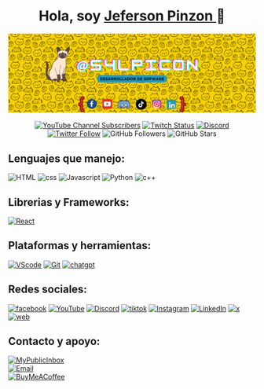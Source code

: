 <div align="center">
<h1 align="center">Hola, soy <a href="https://s4lpicon.dev">Jeferson Pinzon </a> 👋</h1>
<img src="https://raw.githubusercontent.com/S4LPICON/S4LPICON/master/s4lpicon_github_profile.png">

[![YouTube Channel Subscribers](https://img.shields.io/youtube/channel/subscribers/UCKpGqA0vn_un_0v1lh4hGag?style=social)](https://youtube.com/@S4LPICON?si=MQD4HUHyBVdxJfwa1)
[![Twitch Status](https://img.shields.io/twitch/status/s4lpicon?style=social)](https://twitch.com/s4lpicon1)
[![Discord](https://img.shields.io/discord/1141185365751898164?style=social&label=Discord&logo=discord)](https://discord.com/users/s4lpicon)
[![Twitter Follow](https://img.shields.io/twitter/follow/s4lpicon?style=social)](https://twitter.com/s4lpicon1)
![GitHub Followers](https://img.shields.io/github/followers/S4LPICON?style=social)
![GitHub Stars](https://img.shields.io/github/stars/S4LPICON?style=social)
</div>
<div aling="center">

## Lenguajes que manejo:
![HTML](https://img.shields.io/badge/HTML5-E34F26?style=for-the-badge&logo=html5&logoColor=white&labelColor=101010)
![css](https://img.shields.io/badge/CSS-1572B6?style=for-the-badge&logo=css3&logoColor=white&labelColor=101010)
![Javascript](https://img.shields.io/badge/Java_Script-F7DF1E?style=for-the-badge&logo=javascript&logoColor=white&labelColor=101010)
![Python](https://img.shields.io/badge/PYTHON-3776AB?style=for-the-badge&logo=python&logoColor=white&labelColor=101010)
![c++](https://img.shields.io/badge/C++-00599C?style=for-the-badge&logo=cplusplus&logoColor=white&labelColor=101010)</br>

## Librerias y Frameworks:

[![React](https://img.shields.io/badge/react-61DAFB?style=for-the-badge&logo=react&logoColor=white&labelColor=101010)](https://react.dev/)

## Plataformas y herramientas:

[![VScode](https://img.shields.io/badge/vscode-007ACC?style=for-the-badge&logo=visualstudiocode&logoColor=white&labelColor=101010)](https://code.visualstudio.com/)
[![Git](https://img.shields.io/badge/git-F05032?style=for-the-badge&logo=git&logoColor=white&labelColor=101010)](https://git-scm.com/)
[![chatgpt](https://img.shields.io/badge/chatgpt-412991?style=for-the-badge&logo=openai&logoColor=white&labelColor=101010)](https://openai.com/)

## Redes sociales:

[![facebook](https://img.shields.io/badge/Facebook-@Jeferson_Pinzon-0866FF?style=for-the-badge&logo=facebook&logoColor=white&labelColor=101010)]([https://twitter.com/S4LPICON](https://www.facebook.com/profile.php?id=100007572617385))
[![YouTube](https://img.shields.io/badge/YouTube-@S4LPICON-FF0000?style=for-the-badge&logo=youtube&logoColor=white&labelColor=101010)]([https://devexperto.com/youtube](https://www.youtube.com/channel/UCKpGqA0vn_un_0v1lh4hGag))
[![Discord](https://img.shields.io/badge/Discord-@S4LPICON-5865F2?style=for-the-badge&logo=discord&logoColor=white&labelColor=101010)](https://discord.com/users/s4lpicon)
[![tiktok](https://img.shields.io/badge/Tiktok-@S4LPICON-000000?style=for-the-badge&logo=tiktok&logoColor=white&labelColor=101010)](https://tiktok.com/la_mitocondria_sdlg)
[![Instagram](https://img.shields.io/badge/Instagram-@jeferson.pinz-E4405F?style=for-the-badge&logo=instagram&logoColor=white&labelColor=101010)](https:instagram/jeferson.pinz)
[![LinkedIn](https://img.shields.io/badge/LinkedIn-Jeferson_Pinzon-0077B5?style=for-the-badge&logo=linkedin&logoColor=white&labelColor=101010)]([https://www.linkedin.com/in/jeferson-pinzon-799b99272/)
[![x](https://img.shields.io/badge/Twiter-@S4LPICON-000000?style=for-the-badge&logo=x&logoColor=white&labelColor=101010)](https://twitter.com/S4LPICON)
[![web](https://img.shields.io/badge/Web-s4lpicon.dev-1DA1F2?style=for-the-badge&logo=x&logoColor=white&labelColor=101010)](https://s4lpicon.dev)


## Contacto y apoyo:

[![MyPublicInbox](https://img.shields.io/badge/Contacto_Publico-Proximamnete-orange?style=for-the-badge&logo=Microsoft+Outlook&logoColor=white&labelColor=101010)]()
</br>
[![Email](https://img.shields.io/badge/contacto.s4lpicon@gmail.com-email_personal-D14836?style=for-the-badge&logo=gmail&logoColor=white&labelColor=101010)](mailto:contacto.s4lpicon@gmail.com)
</br>
[![BuyMeACoffee](https://img.shields.io/badge/Cómprame_un_Café-apoya_mi_aprendizaje-FFDD00?style=for-the-badge&logo=buy-me-a-coffee&logoColor=white&labelColor=101010)]([https://www.buymeacoffee.com/mouredev](https://www.buymeacoffee.com/jeffersonp7))
